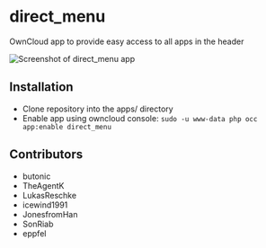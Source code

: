 # direct_menu

OwnCloud app to provide easy access to all apps in the header 

![Screenshot of direct_menu app](https://github.com/butonic/direct_menu/raw/master/img/screenshot.png)


## Installation

- Clone repository into the apps/ directory
- Enable app using owncloud console: ```sudo -u www-data php occ app:enable direct_menu```

## Contributors

- butonic
- TheAgentK
- LukasReschke
- icewind1991
- JonesfromHan
- SonRiab
- eppfel
